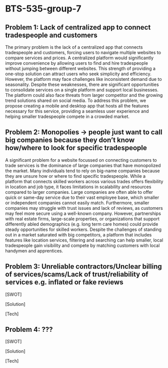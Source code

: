 # BTS-535-group-7

## Problem 1: Lack of centralized app to connect tradespeople and customers

The primary problem is the lack of a centralized app that connects tradespeople and customers, forcing users to navigate multiple websites to compare services and prices. A centralized platform would significantly improve convenience by allowing users to find and hire tradespeople without jumping between different websites. This strength of providing a one-stop solution can attract users who seek simplicity and efficiency. However, the platform may face challenges like inconsistent demand due to seasonality. Despite these weaknesses, there are significant opportunities to consolidate services on a single platform and support local businesses. The platform could also face threats from larger competitor and the growing trend solutions shared on social media. To address this problem, we propose creating a mobile and desktop app that hosts all the features necessary for this service, providing a seamless user experience and helping smaller tradespeople compete in a crowded market.

## Problem 2: Monopolies → people just want to call big companies because they don’t know how/where to look for specific tradespeople 

A significant problem for a website focussed on connecting customers to trade services is the dominance of large companies that have monopolized the market. Many individuals tend to rely on big-name companies because they are unsure how or where to find specific tradespeople. While a platform that connects skilled workers across various trades offers flexibility in location and job type, it faces limitations in scalability and resources compared to larger companies. Large companies are often able to offer quick or same-day service due to their vast employee base, which smaller or independent companies cannot easily match. Furthermore, smaller companies may struggle with trust issues and lack of reviews, as customers may feel more secure using a well-known company. However, partnerships with real estate firms, large-scale properties, or organizations that support differently abled demographics (e.g. long term care homes) could provide steady opportunities for skilled workers. Despite the challenges of standing out in a market saturated with big competitors, a platform that includes features like location services, filtering and searching can help smaller, local tradespeople gain visibility and compete by matching customers with local handymen and apprentices.

## Problem 3: Unreliable contractors/Unclear billing of services/scams/Lack of trust/reliability of services e.g. inflated or fake reviews 

[SWOT]

[Solution]

[Tech]


## Problem 4: ???

[SWOT]

[Solution]

[Tech]

